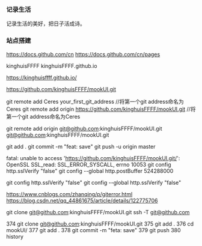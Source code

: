 ### 记录生活

记录生活的美好，把日子活成诗。


### 站点搭建

https://docs.github.com/cn
https://docs.github.com/cn/pages





kinghuisFFFF
kinghuisFFFF.github.io

https://kinghuisffff.github.io/


https://github.com/kinghuisFFFF/mookUI.git



git remote add Ceres your_first_git_address //将第一个git address命名为Ceres
git remote add origin https://github.com/kinghuisFFFF/mookUI.git //将第一个git address命名为Ceres

git remote add origin git@github.com:kinghuisFFFF/mookUI.git
git@github.com:kinghuisFFFF/mookUI.git

git add .
git commit -m "feat: save"
git  push -u origin master


fatal: unable to access 'https://github.com/kinghuisFFFF/mookUI.git/': OpenSSL SSL_read: SSL_ERROR_SYSCALL, errno 10053
git config http.sslVerify "false"
git config --global http.postBuffer 524288000

git config http.sslVerify "false"
git config --global http.sslVerify "false"

https://www.cnblogs.com/zhanqing/p/giterror.html
https://blog.csdn.net/qq_44861675/article/details/122775706


git clone git@github.com:kinghuisFFFF/mookUI.git
ssh -T git@github.com

  374  git clone git@github.com:kinghuisFFFF/mookUI.git
  375  git add .
  376  cd mookUI/
  377  git add .
  378  git commit -m "feta: save"
  379  git push
  380  history


